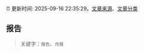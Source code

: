 :alarm_clock: 更新时间: 2025-09-16 22:35:29。[文章来源](/README.md)、[文章分类](/TAGS.md)

## 报告


> 关键字：`报告`、`月报`



